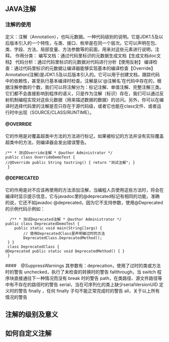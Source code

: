 ## JAVA注解
### 注解的使用
定义：注解（Annotation），也叫元数据。一种代码级别的说明。它是JDK1.5及以后版本引入的一个特性，与类、接口、枚举是在同一个层次。它可以声明在包、类、字段、方法、局部变量、方法参数等的前面，用来对这些元素进行说明，注释。
作用分类：
编写文档：通过代码里标识的元数据生成文档【生成文档doc文档】
代码分析：通过代码里标识的元数据对代码进行分析【使用反射】
编译检查：通过代码里标识的元数据让编译器能够实现基本的编译检查【Override】
Annotation(注解)是JDK1.5及以后版本引入的。它可以用于创建文档，跟踪代码中的依赖性，甚至执行基本编译时检查。注解是以‘@注解名’在代码中存在的，根据注解参数的个数，我们可以将注解分为：标记注解、单值注解、完整注解三类。它们都不会直接影响到程序的语义，只是作为注解（标识）存在，我们可以通过反射机制编程实现对这些元数据（用来描述数据的数据）的访问。另外，你可以在编译时选择代码里的注解是否只存在于源代码级，或者它也能在class文件、或者运行时中出现（SOURCE/CLASS/RUNTIME）。
#### @OVERRIDE
它的作用是对覆盖超类中方法的方法进行标记，如果被标记的方法并没有实际覆盖超类中的方法，则编译器会发出错误警告。


	/** * 测试Override注解 * @author Administrator */ 
	public class OverrideDemoTest { 
	//@Override public String tostring() { return "测试注解"; }
	 }

#### @DEPRECATED
它的作用是对不应该再使用的方法添加注解，当编程人员使用这些方法时，将会在编译时显示提示信息，它与javadoc里的@deprecated标记有相同的功能，准确的说，它还不如javadoc @deprecated，因为它不支持参数，使用@Deprecated的示例代码示例如：

	  /** * 测试Deprecated注解 * @author Administrator */ 
	public class DeprecatedDemoTest { 
	    public static void main(String[]args) { 
	        // 使用DeprecatedClass里声明被过时的方法                 
	        DeprecatedClass.DeprecatedMethod();
	 } }
	 class DeprecatedClass { 
	@Deprecated public static void DeprecatedMethod() { }
	 }

####　@SuppressWarnings
其参数有：deprecation，使用了过时的类或方法时的警告 unchecked，执行了未检查的转换时的警告 fallthrough，当 switch 程序块直接通往下一种情况而没有 break 时的警告 path，在类路径、源文件路径等中有不存在的路径时的警告 serial，当在可序列化的类上缺少serialVersionUID 定义时的警告 finally ，任何 finally 子句不能正常完成时的警告 all，关于以上所有情况的警告
## 注解的级别及意义
## 如何自定义注解